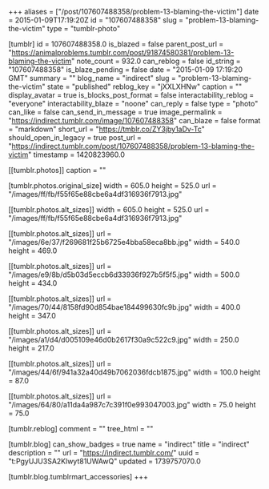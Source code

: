 +++
aliases = ["/post/107607488358/problem-13-blaming-the-victim"]
date = 2015-01-09T17:19:20Z
id = "107607488358"
slug = "problem-13-blaming-the-victim"
type = "tumblr-photo"

[tumblr]
id = 107607488358.0
is_blazed = false
parent_post_url = "https://animalproblems.tumblr.com/post/91874580381/problem-13-blaming-the-victim"
note_count = 932.0
can_reblog = false
id_string = "107607488358"
is_blaze_pending = false
date = "2015-01-09 17:19:20 GMT"
summary = ""
blog_name = "indirect"
slug = "problem-13-blaming-the-victim"
state = "published"
reblog_key = "jXXLXHNw"
caption = ""
display_avatar = true
is_blocks_post_format = false
interactability_reblog = "everyone"
interactability_blaze = "noone"
can_reply = false
type = "photo"
can_like = false
can_send_in_message = true
image_permalink = "https://indirect.tumblr.com/image/107607488358"
can_blaze = false
format = "markdown"
short_url = "https://tmblr.co/ZY3jby1aDv-Tc"
should_open_in_legacy = true
post_url = "https://indirect.tumblr.com/post/107607488358/problem-13-blaming-the-victim"
timestamp = 1420823960.0

[[tumblr.photos]]
caption = ""

[tumblr.photos.original_size]
width = 605.0
height = 525.0
url = "/images/ff/fb/f55f65e88cbe6a4df316936f7913.jpg"

[[tumblr.photos.alt_sizes]]
width = 605.0
height = 525.0
url = "/images/ff/fb/f55f65e88cbe6a4df316936f7913.jpg"

[[tumblr.photos.alt_sizes]]
url = "/images/6e/37/f269681f25b6725e4bba58eca8bb.jpg"
width = 540.0
height = 469.0

[[tumblr.photos.alt_sizes]]
url = "/images/e9/8b/d5b03d5eccb6d33936f927b5f5f5.jpg"
width = 500.0
height = 434.0

[[tumblr.photos.alt_sizes]]
url = "/images/70/44/8158fd90d854bae184499630fc9b.jpg"
width = 400.0
height = 347.0

[[tumblr.photos.alt_sizes]]
url = "/images/a1/d4/d005109e46d0b2617f30a9c522c9.jpg"
width = 250.0
height = 217.0

[[tumblr.photos.alt_sizes]]
url = "/images/44/6f/941a32a40d49b7062036fdcb1875.jpg"
width = 100.0
height = 87.0

[[tumblr.photos.alt_sizes]]
url = "/images/64/80/a11da4a987c7c391f0e993047003.jpg"
width = 75.0
height = 75.0

[tumblr.reblog]
comment = ""
tree_html = ""

[tumblr.blog]
can_show_badges = true
name = "indirect"
title = "indirect"
description = ""
url = "https://indirect.tumblr.com/"
uuid = "t:PgyUJU3SA2Klwyt81UWAwQ"
updated = 1739757070.0

[tumblr.blog.tumblrmart_accessories]
+++
